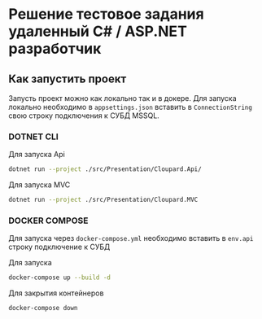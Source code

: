 ﻿# Решение тестовое задания удаленный C# / ASP.NET разработчик
 
 ## Как запустить проект
Запусть проект можно как локально так и в докере. Для запуска локально необходимо в `appsettings.json` вставить в `ConnectionString` свою строку подключения к СУБД MSSQL.

### DOTNET CLI
Для запуска Api
``` bash
dotnet run --project ./src/Presentation/Cloupard.Api/
```

Для запуска MVC
``` bash
dotnet run --project ./src/Presentation/Cloupard.MVC
```

### DOCKER COMPOSE
Для запуска через `docker-compose.yml` необходимо вставить в `env.api` строку подключение к СУБД

Для запуска

``` bash
docker-compose up --build -d
```

Для закрытия контейнеров

``` bash
docker-compose down
```
